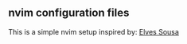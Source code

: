 ## nvim configuration files

This is a simple nvim setup inspired by: [Elves Sousa](https://dev.to/elvessousa/my-basic-neovim-setup-253l)
